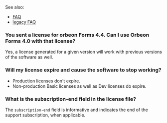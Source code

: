 See also:

- [FAQ](FAQ)
- [legacy FAQ](https://sites.google.com/a/orbeon.com/forms/orbeon-forms-faq?pli=1)

### You sent a license for orbeon Forms 4.4. Can I use Orbeon Forms 4.0 with that license?

Yes, a license generated for a given version will work with previous versions of the software as well.

### Will my license expire and cause the software to stop working?

- Production licenses don't expire.
- Non-production Basic licenses as well as Dev licenses do expire.

### What is the subscription-end field in the license file?

The `subscription-end` field is informative and indicates the end of the support subscription, when applicable.
